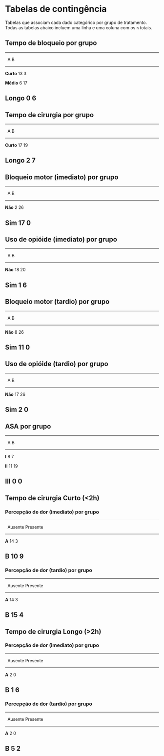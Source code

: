 # Tabelas de contingência

Tabelas que associam cada dado categórico por grupo de tratamento.
Todas as tabelas abaixo incluem uma linha e uma coluna com os `n` totais.

## Tempo de bloqueio por grupo

-------------------
  &nbsp;     A   B 
----------- --- ---
 **Curto**  13   3 

 **Médio**   6  17 

 **Longo**   0   6 
-------------------

## Tempo de cirurgia por grupo

-------------------
  &nbsp;     A   B 
----------- --- ---
 **Curto**  17  19 

 **Longo**   2   7 
-------------------

## Bloqueio motor (imediato) por grupo

-----------------
 &nbsp;    A   B 
--------- --- ---
 **Não**   2  26 

 **Sim**  17   0 
-----------------

## Uso de opióide (imediato) por grupo

-----------------
 &nbsp;    A   B 
--------- --- ---
 **Não**  18  20 

 **Sim**   1   6 
-----------------

## Bloqueio motor (tardio) por grupo

-----------------
 &nbsp;    A   B 
--------- --- ---
 **Não**   8  26 

 **Sim**  11   0 
-----------------

## Uso de opióide (tardio) por grupo

-----------------
 &nbsp;    A   B 
--------- --- ---
 **Não**  17  26 

 **Sim**   2   0 
-----------------

## ASA por grupo

-----------------
 &nbsp;    A   B 
--------- --- ---
  **I**    8   7 

 **II**   11  19 

 **III**   0   0 
-----------------

## Tempo de cirurgia Curto (<2h)

### Percepção de dor (imediato) por grupo

----------------------------
&nbsp;   Ausente   Presente 
------- --------- ----------
 **A**     14         3     

 **B**     10         9     
----------------------------

### Percepção de dor (tardio) por grupo

----------------------------
&nbsp;   Ausente   Presente 
------- --------- ----------
 **A**     14         3     

 **B**     15         4     
----------------------------

## Tempo de cirurgia Longo (>2h)

### Percepção de dor (imediato) por grupo

----------------------------
&nbsp;   Ausente   Presente 
------- --------- ----------
 **A**      2         0     

 **B**      1         6     
----------------------------

### Percepção de dor (tardio) por grupo

----------------------------
&nbsp;   Ausente   Presente 
------- --------- ----------
 **A**      2         0     

 **B**      5         2     
----------------------------
